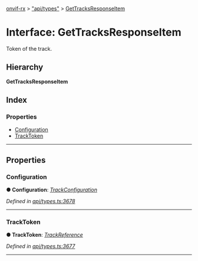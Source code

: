 [onvif-rx](../README.md) > ["api/types"](../modules/_api_types_.md) > [GetTracksResponseItem](../interfaces/_api_types_.gettracksresponseitem.md)

# Interface: GetTracksResponseItem

Token of the track.

## Hierarchy

**GetTracksResponseItem**

## Index

### Properties

* [Configuration](_api_types_.gettracksresponseitem.md#configuration)
* [TrackToken](_api_types_.gettracksresponseitem.md#tracktoken)

---

## Properties

<a id="configuration"></a>

###  Configuration

**● Configuration**: *[TrackConfiguration](_api_types_.trackconfiguration.md)*

*Defined in [api/types.ts:3678](https://github.com/patrickmichalina/onvif-rx/blob/1596479/src/api/types.ts#L3678)*

___
<a id="tracktoken"></a>

###  TrackToken

**● TrackToken**: *[TrackReference](../modules/_api_types_.md#trackreference)*

*Defined in [api/types.ts:3677](https://github.com/patrickmichalina/onvif-rx/blob/1596479/src/api/types.ts#L3677)*

___

